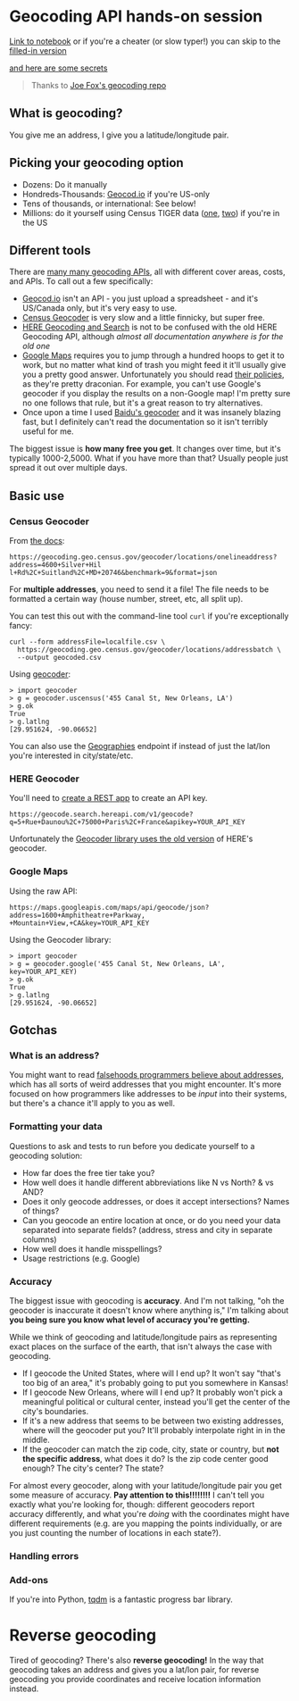 # Geocoding API hands-on session

[Link to notebook](https://colab.research.google.com/github/jsoma/NICAR20-geocoding-apis/blob/master/Geocoding%20API%20worksheet.ipynb) or if you're a cheater (or slow typer!) you can skip to the [filled-in version](https://colab.research.google.com/github/jsoma/NICAR20-geocoding-apis/blob/master/Geocoding%20API%20worksheet-completed.ipynb)

[and here are some secrets](https://gist.github.com/jsoma/22ca3d2d417713da6d18f80ee8025938)

> Thanks to [Joe Fox's geocoding repo](https://github.com/joemfox/NICAR20-geocoding)

## What is geocoding?

You give me an address, I give you a latitude/longitude pair.

## Picking your geocoding option

* Dozens: Do it manually
* Hondreds-Thousands: [Geocod.io](http://geocod.io/) if you're US-only
* Tens of thousands, or international: See below! 
* Millions: do it yourself using Census TIGER data ([one](https://livebook.manning.com/book/postgis-in-action-second-edition/chapter-8/41), [two](http://web.mit.edu/11.188/www/lectures/lecture9.html)) if you're in the US

## Different tools

There are [many many geocoding APIs](https://github.com/DenisCarriere/geocoder#providers), all with different cover areas, costs, and APIs. To call out a few specifically:

* [Geocod.io](http://geocod.io/) isn't an API - you just upload a spreadsheet - and it's US/Canada only, but it's very easy to use.
* [Census Geocoder](https://geocoding.geo.census.gov/) is very slow and a little finnicky, but super free.
* [HERE Geocoding and Search](https://developer.here.com/documentation/geocoding-search-api/dev_guide/topics/endpoint-geocode-brief.html) is not to be confused with the old HERE Geocoding API, although _almost all documentation anywhere is for the old one_
* [Google Maps](https://developers.google.com/maps/documentation/geocoding/start) requires you to jump through a hundred hoops to get it to work, but no matter what kind of trash you might feed it it'll usually give you a pretty good answer. Unfortunately you should read [their policies](https://developers.google.com/maps/documentation/geocoding/policies), as they're pretty draconian. For example, you can't use Google's geocoder if you display the results on a non-Google map! I'm pretty sure no one follows that rule, but it's a great reason to try alternatives. 
* Once upon a time I used [Baidu's geocoder](http://lbsyun.baidu.com/index.php?title=webapi/guide/webservice-geocoding) and it was insanely blazing fast, but I definitely can't read the documentation so it isn't terribly useful for me.

The biggest issue is **how many free you get**. It changes over time, but it's typically 1000-2,5000. What if you have more than that? Usually people just spread it out over multiple days.

## Basic use

### Census Geocoder

From [the docs](https://geocoding.geo.census.gov/geocoder/Geocoding_Services_API.pdf):

```
https://geocoding.geo.census.gov/geocoder/locations/onelineaddress?address=4600+Silver+Hil
l+Rd%2C+Suitland%2C+MD+20746&benchmark=9&format=json
```

For **multiple addresses**, you need to send it a file! The file needs to be formatted a certain way (house number, street, etc, all split up). 

You can test this out with the command-line tool `curl` if you're exceptionally fancy:

```
curl --form addressFile=localfile.csv \
  https://geocoding.geo.census.gov/geocoder/locations/addressbatch \
  --output geocoded.csv
```

Using [geocoder](https://geocoder.readthedocs.io/):

```
> import geocoder
> g = geocoder.uscensus('455 Canal St, New Orleans, LA')
> g.ok
True
> g.latlng
[29.951624, -90.06652]
```

You can also use the [Geographies](https://geocoding.geo.census.gov/geocoder/geographies/onelineaddress?form) endpoint if instead of just the lat/lon you're interested in city/state/etc.

### HERE Geocoder

You'll need to [create a REST app](https://developer.here.com/documentation/authentication/dev_guide/topics/api-key-credentials.html) to create an API key.

```
https://geocode.search.hereapi.com/v1/geocode?q=5+Rue+Daunou%2C+75000+Paris%2C+France&apikey=YOUR_API_KEY
```

Unfortunately the [Geocoder library uses the old version](https://geocoder.readthedocs.io/providers/HERE.html) of HERE's geocoder.

### Google Maps

Using the raw API:

```
https://maps.googleapis.com/maps/api/geocode/json?address=1600+Amphitheatre+Parkway,
+Mountain+View,+CA&key=YOUR_API_KEY
```

Using the Geocoder library:

```
> import geocoder
> g = geocoder.google('455 Canal St, New Orleans, LA', key=YOUR_API_KEY)
> g.ok
True
> g.latlng
[29.951624, -90.06652]
```

## Gotchas

### What is an address?

You might want to read [falsehoods programmers believe about addresses](https://www.mjt.me.uk/posts/falsehoods-programmers-believe-about-addresses/), which has all sorts of weird addresses that you might encounter. It's more focused on how programmers like addresses to be _input_ into their systems, but there's a chance it'll apply to you as well.

### Formatting your data

Questions to ask and tests to run before you dedicate yourself to a geocoding solution:

* How far does the free tier take you?
* How well does it handle different abbreviations like N vs North? & vs AND?
* Does it only geocode addresses, or does it accept intersections? Names of things?
* Can you geocode an entire location at once, or do you need your data separated into separate fields? (address, stress and city in separate columns)
* How well does it handle misspellings?
* Usage restrictions (e.g. Google)

### Accuracy

The biggest issue with geocoding is **accuracy**. And I'm not talking, "oh the geocoder is inaccurate it doesn't know where anything is," I'm talking about **you being sure you know what level of accuracy you're getting.**

While we think of geocoding and latitude/longitude pairs as representing exact places on the surface of the earth, that isn't always the case with geocoding.

* If I geocode the United States, where will I end up? It won't say "that's too big of an area," it's probably going to put you somewhere in Kansas!
* If I geocode New Orleans, where will I end up? It probably won't pick a meaningful political or cultural center, instead you'll get the center of the city's boundaries.
* If it's a new address that seems to be between two existing addresses, where will the geocoder put you? It'll probably interpolate right in in the middle.
* If the geocoder can match the zip code, city, state or country, but **not the specific address**, what does it do? Is the zip code center good enough? The city's center? The state? 

For almost every geocoder, along with your latitude/longitude pair you get some measure of accuracy. **Pay attention to this!!!!!!!!** I can't tell you exactly what you're looking for, though: different geocoders report accuracy differently, and what you're _doing_ with the coordinates might have different requirements (e.g. are you mapping the points individually, or are you just counting the number of locations in each state?).

### Handling errors

### Add-ons

If you're into Python, [tqdm](https://github.com/tqdm/tqdm) is a fantastic progress bar library.

# Reverse geocoding

Tired of geocoding? There's also **reverse geocoding!** In the way that geocoding takes an address and gives you a lat/lon pair, for reverse geocoding you provide coordinates and receive location information instead.

